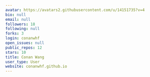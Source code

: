 ```yaml
---
avatar: https://avatars2.githubusercontent.com/u/14151735?v=4
bio: null
email: null
followers: 18
following: null
forks: 3
login: conanwhf
open_issues: null
public_repos: 12
stars: 10
title: Conan Wang
user_type: User
website: conanwhf.github.io
---
```

